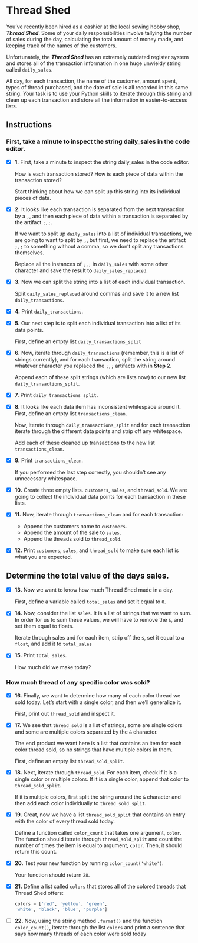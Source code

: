 # Thread Shed

You’ve recently been hired as a cashier at the local sewing hobby shop, ***Thread Shed***. Some of your daily responsibilities involve tallying the number of sales during the day, calculating the total amount of money made, and keeping track of the names of the customers.

Unfortunately, the ***Thread Shed*** has an extremely outdated register system and stores all of the transaction information in one huge unwieldy string called `daily_sales`.

All day, for each transaction, the name of the customer, amount spent, types of thread purchased, and the date of sale is all recorded in this same string. Your task is to use your Python skills to iterate through this string and clean up each transaction and store all the information in easier-to-access lists.

## Instructions

### First, take a minute to inspect the string daily_sales in the code editor.

- [x] **1.** First, take a minute to inspect the string daily_sales in the code editor.
    
    How is each transaction stored? How is each piece of data within the transaction stored?

    Start thinking about how we can split up this string into its individual pieces of data.
    

- [x] **2.** It looks like each transaction is separated from the next transaction by a `,`, and then each piece of data within a transaction is separated by the artifact `;,;`.

    If we want to split up `daily_sales` into a list of individual transactions, we are going to want to split by `,`, but first, we need to replace the artifact `;,;` to something without a comma, so we don’t split any transactions themselves.

    Replace all the instances of `;,;` in `daily_sales` with some other character and save the result to `daily_sales_replaced`.


- [x] **3.** Now we can split the string into a list of each individual transaction.

    Split `daily_sales_replaced` around commas and save it to a new list `daily_transactions`.


- [x] **4.** Print `daily_transactions`.


- [x] **5.** Our next step is to split each individual transaction into a list of its data points.

    First, define an empty list `daily_transactions_split`


- [x] **6.** Now, iterate through `daily_transactions` (remember, this is a list of strings currently), and for each transaction, split the string around whatever character you replaced the `;,;` artifacts with in **Step 2**.

    Append each of these split strings (which are lists now) to our new list `daily_transactions_split`.


- [x] **7.** Print `daily_transactions_split`.


- [x] **8.** It looks like each data item has inconsistent whitespace around it. First, define an empty list `transactions_clean`.

    Now, Iterate through `daily_transactions_split` and for each transaction iterate through the different data points and strip off any whitespace.

    Add each of these cleaned up transactions to the new list `transactions_clean`.

- [x] **9.** Print `transactions_clean`.

    If you performed the last step correctly, you shouldn’t see any unnecessary whitespace.


- [x] **10.** Create three empty lists. `customers`, `sales`, and `thread_sold`. We are going to collect the individual data points for each transaction in these lists.


- [x] **11.**  Now, iterate through `transactions_clean` and for each transaction:
    - Append the customers name to `customers`.
    - Append the amount of the sale to `sales`.
    - Append the threads sold to `thread_sold`.


- [x] **12.** Print `customers`, `sales`, and `thread_sold` to make sure each list is what you are expected.


## Determine the total value of the days sales.


- [x] **13.** Now we want to know how much Thread Shed made in a day.

    First, define a variable called `total_sales` and set it equal to `0`.


- [x] **14.** Now, consider the list `sales`. It is a list of strings that we want to sum. In order for us to sum these values, we will have to remove the `$`, and set them equal to floats.

    Iterate through sales and for each item, strip off the `$`, set it equal to a `float`, and add it to `total_sales`


- [x] **15.** Print `total_sales`.

    How much did we make today?


### How much thread of any specific color was sold?


- [x] **16.** Finally, we want to determine how many of each color thread we sold today. Let’s start with a single color, and then we’ll generalize it.

    First, print out `thread_sold` and inspect it.


- [x] **17.** We see that `thread_sold` is a list of strings, some are single colors and some are multiple colors separated by the `&` character.

    The end product we want here is a list that contains an item for each color thread sold, so no strings that have multiple colors in them.

    First, define an empty list `thread_sold_split`.


- [x] **18.** Next, iterate through `thread_sold`. For each item, check if it is a single color or multiple colors. If it is a single color, append that color to `thread_sold_split`.

    If it is multiple colors, first split the string around the `&` character and then add each color individually to `thread_sold_split`.


- [x] **19.** Great, now we have a list `thread_sold_split` that contains an entry with the color of every thread sold today.

    Define a function called `color_count` that takes one argument, `color`. The function should iterate through `thread_sold_split` and count the number of times the item is equal to argument, `color`. Then, it should return this count.


- [x] **20.** Test your new function by running `color_count('white')`.

    Your function should return `28`.


- [x] **21.** Define a list called `colors` that stores all of the colored threads that Thread Shed offers:

    ```py
    colors = ['red', 'yellow', 'green', 
    'white', 'black', 'blue', 'purple']
    ```

- [ ] **22.** Now, using the string method `.format()` and the function `color_count()`, iterate through the list `colors` and print a sentence that says how many threads of each color were sold today
